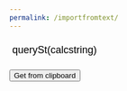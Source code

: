 ```yaml
---
permalink: /importfromtext/
---
```

<style>
$bg-color: #424242;
$hl-color: #2196F3;
$muted-color: mix(white, $bg-color, 70%);
$trans-time: 300ms;
$width: 320px;

*,
:before,
:after {
  box-sizing: border-box;
}

body {
  background: $bg-color;
}

// FORM // ============================== //
form {
  width: $width;
  margin: 45px auto;
  
  h1 {
    font-size: 3em;
    font-weight: 300;
    text-align: center;
    color: $hl-color;
  }
  h5 {
    text-align: center;
    text-transform: uppercase;
    color: $muted-color;
  }
  hr.sep {
    background: $hl-color;
    box-shadow: none;
    border: none;
    height: 2px;
    width: 25%;
    margin: 0px auto 45px auto;
  }
  .emoji {
    font-size: 1.2em;
  }
}

.group {
  position: relative;
  margin: 45px 0;
}

// INPUTS // ============================== //
textarea {
  resize: none;
}

input,
textarea {
  background: none;
  color: $muted-color;
  font-size: 18px;
  padding: 10px 10px 10px 5px;
  display: block;
  width: $width;
  border: none;
  border-radius: 0;
  border-bottom: 1px solid $muted-color;
  &:focus {
    outline: none;
  }
  &:focus ~ label,
  &:valid ~ label {
    top: -14px;
    font-size: 12px;
    color: $hl-color;
  }
  &:focus ~ .bar:before {
    width: $width;
  }
}

input[type="password"] {
  letter-spacing: 0.3em;
}

label {
  color: $muted-color;
  font-size: 16px;
  font-weight: normal;
  position: absolute;
  pointer-events: none;
  left: 5px;
  top: 10px;
  transition: $trans-time ease all;
}

.bar {
  position: relative;
  display: block;
  width: $width;
  &:before {
    content: '';
    height: 2px;
    width: 0;
    bottom: 0px;
    position: absolute;
    background: $hl-color;
    transition: $trans-time ease all;
    left: 0%;
  }
}

// BUTTONS // ============================== //
.btn {
  background: #fff;
  color: mix(black, $muted-color, 25%);
  border: none;
  padding: 10px 20px;
  border-radius: 3px;
  letter-spacing: 0.06em;
  text-transform: uppercase;
  text-decoration: none;
  outline: none;
  box-shadow: 0 1px 3px rgba(0, 0, 0, 0.12), 0 1px 2px rgba(0, 0, 0, 0.24);
  transition: all 0.3s cubic-bezier(.25, .8, .25, 1);
  &:hover {
    color: mix(black, $muted-color, 30%);
    box-shadow: 0 7px 14px rgba(0, 0, 0, 0.18), 0 5px 5px rgba(0, 0, 0, 0.12);
  }
  &.btn-link {
    background: $hl-color;
    color: mix(white, $hl-color, 80%);
    &:hover {
      background: darken($hl-color, 5%);
      color: mix(white, $hl-color, 85%);
    }
  }
  &.btn-submit {
    background: $hl-color;
    color: mix(white, $hl-color, 70%);
    &:hover {
      background: darken($hl-color, 5%);
      color: mix(white, $hl-color, 85%);
    }
  }
  &.btn-cancel {
    background: #eee;
    &:hover {
      background: darken(#eee, 5%);
      color: mix(black, $muted-color, 30%);
    }
  }
}

.btn-box {
  text-align: center;
  margin: 50px 0;
}
</style>
<input id="calcinput" label="Paste calculator string here" name="calcstring" value=querySt(calcstring) >

<button onClick="getCalcdata()">Get from clipboard</button>
<script>
var calctemplate;
function getCalcdata() {
  calctemplate = document.getElementById("calcinput").value;
}
function querySt(ji) {
    hu = window.location.search.substring(1);
    gy = hu.split("&");
    for (i=0;i<gy.length;i++) {
        ft = gy[i].split("=");
        if (ft[0] == ji) {
            return ft[1];
        }
    }
}
var koko = querySt("koko");
</script>

